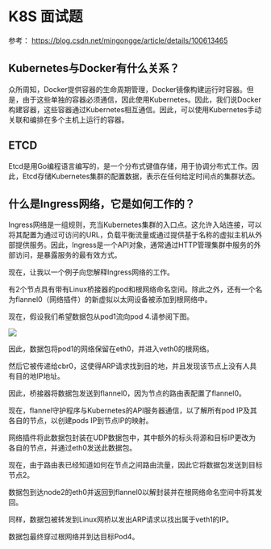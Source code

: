 # K8S 面试题

参考： https://blog.csdn.net/mingongge/article/details/100613465

## Kubernetes与Docker有什么关系？

众所周知，Docker提供容器的生命周期管理，Docker镜像构建运行时容器。但是，由于这些单独的容器必须通信，因此使用Kubernetes。因此，我们说Docker构建容器，这些容器通过Kubernetes相互通信。因此，可以使用Kubernetes手动关联和编排在多个主机上运行的容器。


## ETCD

Etcd是用Go编程语言编写的，是一个分布式键值存储，用于协调分布式工作。因此，Etcd存储Kubernetes集群的配置数据，表示在任何给定时间点的集群状态。

## 什么是Ingress网络，它是如何工作的？

Ingress网络是一组规则，充当Kubernetes集群的入口点。这允许入站连接，可以将其配置为通过可访问的URL，负载平衡流量或通过提供基于名称的虚拟主机从外部提供服务。因此，Ingress是一个API对象，通常通过HTTP管理集群中服务的外部访问，是暴露服务的最有效方式。

现在，让我以一个例子向您解释Ingress网络的工作。

有2个节点具有带有Linux桥接器的pod和根网络命名空间。除此之外，还有一个名为flannel0（网络插件）的新虚拟以太网设备被添加到根网络中。

现在，假设我们希望数据包从pod1流向pod 4.请参阅下图。

![](../Images/1.jpg)

因此，数据包将pod1的网络保留在eth0，并进入veth0的根网络。

然后它被传递给cbr0，这使得ARP请求找到目的地，并且发现该节点上没有人具有目的地IP地址。

因此，桥接器将数据包发送到flannel0，因为节点的路由表配置了flannel0。

现在，flannel守护程序与Kubernetes的API服务器通信，以了解所有pod IP及其各自的节点，以创建pods IP到节点IP的映射。

网络插件将此数据包封装在UDP数据包中，其中额外的标头将源和目标IP更改为各自的节点，并通过eth0发送此数据包。

现在，由于路由表已经知道如何在节点之间路由流量，因此它将数据包发送到目标节点2。

数据包到达node2的eth0并返回到flannel0以解封装并在根网络命名空间中将其发回。

同样，数据包被转发到Linux网桥以发出ARP请求以找出属于veth1的IP。

数据包最终穿过根网络并到达目标Pod4。
